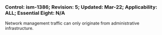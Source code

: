 ### Control: ism-1386; Revision: 5; Updated: Mar-22; Applicability: ALL; Essential Eight: N/A
<p>Network management traffic can only originate from administrative infrastructure.</p>